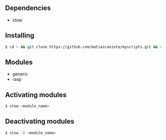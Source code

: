 ## Dependencies

- stow

## Installing

```sh
$ cd ~ && git clone https://github.com/matiascaniete/myscripts.git && cd ~/myscripts
```

## Modules

- generic
- rasp

## Activating modules

```sh
$ stow <module_name>
```

## Deactivating modules

```sh
$ stow -D <module_name>
```

